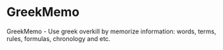 # GreekMemo
GreekMemo - Use greek overkill by memorize information: words, terms, rules, formulas, chronology and etc.
